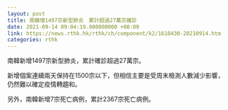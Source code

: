```yaml
---
layout: post
title: 南韓增1497宗新型肺炎　累計超過27萬宗確診
date: 2021-09-14 09:04:19.000000000 +08:00
link: https://news.rthk.hk/rthk/ch/component/k2/1610430-20210914.htm
categories: rthk
---
```


南韓新增1497宗新型肺炎，累計確診超過27萬宗。

新增個案連續兩天保持在1500宗以下，但相信主要是受周末檢測人數減少影響，仍然難以確定疫情轉趨和。

另外，南韓新增7宗死亡病例，累計2367宗死亡病例。
